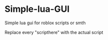 # Simple-lua-GUI
Simple lua gui for roblox scripts or smth

Replace every "scripthere" with the actual script
